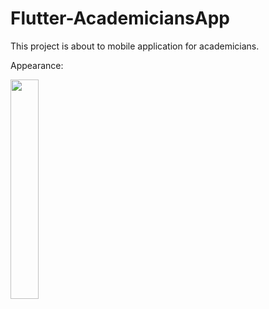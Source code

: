 # Flutter-AcademiciansApp
This project is about to mobile application for academicians.


Appearance:

<img src="https://user-images.githubusercontent.com/81254850/201480370-09afe0e3-0368-4917-bb0d-fc9c9a607f85.png" width=30% height=30%>
